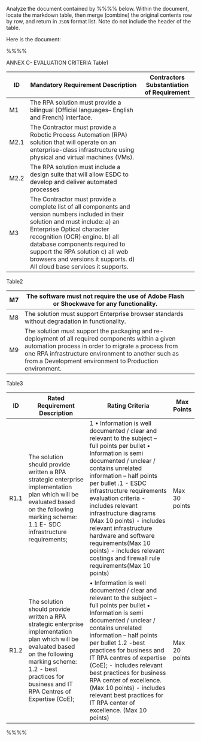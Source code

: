 Analyze the document contained by %%%% below. Within the document, locate the markdown table, then merge (combine) the original contents row by row, and return in `JSON` format list. Note do not include the header of the table. 

Here is the document:

%%%%
 
 
 
 
ANNEX C- EVALUATION CRITERIA 
Table1

| ID   | Mandatory Requirement Description                                                                                                                                                                                                                                                                                                                               | Contractors Substantiation of Requirement   |
|------|-----------------------------------------------------------------------------------------------------------------------------------------------------------------------------------------------------------------------------------------------------------------------------------------------------------------------------------------------------------------|---------------------------------------------|
| M1   | The RPA solution must provide a bilingual (Official  languages– English and French) interface.                                                                                                                                                                                                                                                                  |                                             |
| M2.1 | The Contractor must provide a Robotic Process Automation  (RPA) solution that will operate on an enterprise-class  infrastructure using physical and virtual machines (VMs).                                                                                                                                                                                    |                                             |
| M2.2 | The RPA solution must include a design suite that will allow  ESDC to develop and deliver automated processes                                                                                                                                                                                                                                                   |                                             |
| M3   | The Contractor must provide a complete list of all  components and version numbers included in their solution  and must include:   a)  an Enterprise Optical character recognition (OCR)  engine.   b)  all database components required to support the  RPA solution  c)  all web browsers and versions it supports.  d)  All cloud base services it supports. |                                             |
 
Table2

| M7   | The software must not require the use of Adobe Flash or Shockwave for any functionality.                                                                                                                                                                                                                                                                                                                                                                                                                                                                                                                                                               | &#xfeff;   |
|------|--------------------------------------------------------------------------------------------------------------------------------------------------------------------------------------------------------------------------------------------------------------------------------------------------------------------------------------------------------------------------------------------------------------------------------------------------------------------------------------------------------------------------------------------------------------------------------------------------------------------------------------------------------|------------|
| M8   | The solution must support Enterprise browser standards  without degradation in functionality.                                                                                                                                                                                                                                                                                                                                                                                                                                                                                                                                                          |            |
| M9   | The solution must support the packaging and re- deployment of all required components within a given  automation process in order to migrate a process from one  RPA infrastructure environment to another such as from a  Development environment to Production environment.                                                                                                                                                                                                                                                                                                                                                                          |            |

Table3
 
| ID   | Rated Requirement Description                                                                                                                                                                                                                           | Rating Criteria                                                                                                                                                                                                                                                                                                                                                                                                                                                                                                 | Max Points    |
|------|---------------------------------------------------------------------------------------------------------------------------------------------------------------------------------------------------------------------------------------------------------|-----------------------------------------------------------------------------------------------------------------------------------------------------------------------------------------------------------------------------------------------------------------------------------------------------------------------------------------------------------------------------------------------------------------------------------------------------------------------------------------------------------------|---------------|
| R1.1 | The solution should provide written a  RPA strategic enterprise    implementation plan which will be  evaluated based on the following  marking scheme:   1.1 E- SDC infrastructure requirements;                                                       | 1 •  Information is well  documented / clear and  relevant to the subject – full  points per bullet  •  Information is semi  documented / unclear /  contains unrelated  information – half points per  bullet  .1 - ESDC infrastructure  requirements evaluation criteria   - includes relevant infrastructure  diagrams (Max 10 points)  - includes relevant infrastructure  hardware and software  requirements(Max 10 points)  - includes relevant costings and  firewall rule requirements(Max 10  points) | Max 30 points |
| R1.2 | The solution should provide written a  RPA strategic enterprise    implementation plan which will be  evaluated based on the following  marking scheme:   1.2 - best practices for business and IT  RPA Centres of Expertise (CoE);                     | •  Information is well  documented / clear and  relevant to the subject – full  points per bullet  •  Information is semi  documented / unclear /  contains unrelated  information – half points per  bullet    1.2 -best practices for business  and IT RPA centres of expertise  (CoE);   - includes relevant best practices  for business RPA center of  excellence. (Max 10 points)  - includes relevant best practices  for IT RPA center of excellence.  (Max 10 points)                                  | Max 20 points |

%%%%
